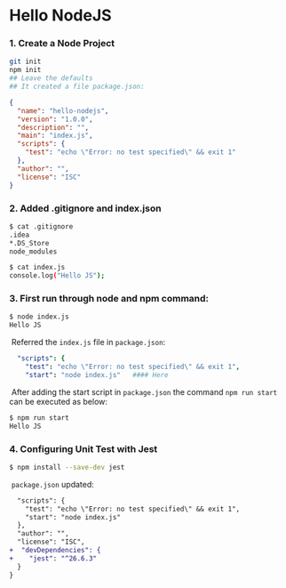 # Hello NodeJS



### 1. Create a Node Project

```bash
git init
npm init
## Leave the defaults
## It created a file package.json:
```

```json
{
  "name": "hello-nodejs",
  "version": "1.0.0",
  "description": "",
  "main": "index.js",
  "scripts": {
    "test": "echo \"Error: no test specified\" && exit 1"
  },
  "author": "",
  "license": "ISC"
}
```

### 2. Added .gitignore and index.json

```bash
$ cat .gitignore                                                                                           ok | 21:53:55
.idea
*.DS_Store
node_modules

$ cat index.js                                                                                             
console.log("Hello JS");
```

### 3. First run through node and npm command:

```bash
$ node index.js
Hello JS
```

​	Referred the `index.js` file in `package.json`:

```yaml
  "scripts": {
    "test": "echo \"Error: no test specified\" && exit 1",
    "start": "node index.js"   #### Here
```

​	After adding the start script in `package.json` the command `npm run start` can be executed as below:

```bash
$ npm run start
Hello JS
```

### 4. Configuring Unit Test with Jest

```bash
$ npm install --save-dev jest
```

​		`package.json` updated:

```diff
  "scripts": {
    "test": "echo \"Error: no test specified\" && exit 1",
    "start": "node index.js"
  },
  "author": "",
  "license": "ISC",
+  "devDependencies": {
+    "jest": "^26.6.3"   
  }
}
```







